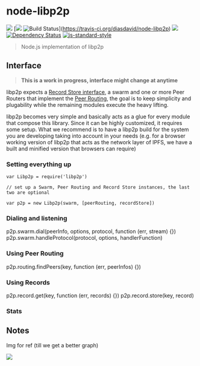 node-libp2p
===========

[![](https://img.shields.io/badge/made%20by-Protocol%20Labs-blue.svg?style=flat-square)](http://ipn.io) [[![](https://img.shields.io/badge/freenode-%23ipfs-blue.svg?style=flat-square)](http://webchat.freenode.net/?channels=%23ipfs) ![Build Status](https://travis-ci.org/diasdavid/node-libp2p.svg?style=flat-square)](https://travis-ci.org/diasdavid/node-libp2p) ![](https://img.shields.io/badge/coverage-%3F-yellow.svg?style=flat-square) [![Dependency Status](https://david-dm.org/diasdavid/node-libp2p.svg?style=flat-square)](https://david-dm.org/diasdavid/node-libp2p) [![js-standard-style](https://img.shields.io/badge/code%20style-standard-brightgreen.svg?style=flat-square)](https://github.com/feross/standard)

> Node.js implementation of libp2p

## Interface

> **This is a work in progress, interface might change at anytime**

libp2p expects a [Record Store interface](https://github.com/diasdavid/abstract-record-store), a swarm and one or more Peer Routers that implement the [Peer Routing](https://github.com/diasdavid/abstract-peer-routing), the goal is to keep simplicity and plugability while the remaining modules execute the heavy lifting.

libp2p becomes very simple and basically acts as a glue for every module that compose this library. Since it can be highly customized, it requires some setup. What we recommend is to have a libp2p build for the system you are developing taking into account in your needs (e.g. for a browser working version of libp2p that acts as the network layer of IPFS, we have a built and minified version that browsers can require)

### Setting everything up

```
var Libp2p = require('libp2p')

// set up a Swarm, Peer Routing and Record Store instances, the last two are optional

var p2p = new Libp2p(swarm, [peerRouting, recordStore])
```

### Dialing and listening

p2p.swarm.dial(peerInfo, options, protocol, function (err, stream) {})
p2p.swarm.handleProtocol(protocol, options, handlerFunction)

### Using Peer Routing

p2p.routing.findPeers(key, function (err, peerInfos) {})

### Using Records

p2p.record.get(key, function (err, records) {})
p2p.record.store(key, record)

### Stats



## Notes

Img for ref (till we get a better graph)

![](https://cloud.githubusercontent.com/assets/1211152/9450620/a02e3a9c-4aa1-11e5-83fd-cd996a0a4b6f.png)
